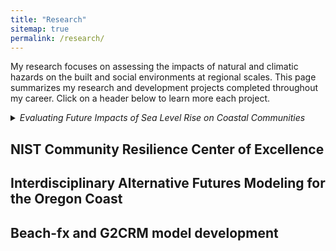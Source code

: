 ```yaml
---
title: "Research"
sitemap: true
permalink: /research/
---
```


My research focuses on assessing the impacts of natural and climatic hazards on the built and social environments at regional scales. This page summarizes my research and development projects completed throughout my career. Click on a header below to learn more each project. 


<!-- Hurricane Overland Hazards and the Built Environment
------
This work focuses on ___ 

 -->

<!-- <details>

<summary>Tips for collapsed sections</summary>

### You can add a header

You can add text within a collapsed section.

You can add an image or a code block, too.

```ruby
   puts "Hello World"
```

</details> -->


<details>
<summary> <i>Evaluating Future Impacts of Sea Level Rise on Coastal Communities </i> </summary>

## Summary

I completed this work as a part of my postdoc as a National Research Council Postdoctoral Fellow at the National Institute of Standards and Technology. The objective of this work was to develop decision-support tools 

## Nice Figure:

**Research products originating from this project**: Two manuscripts ([1](https://doi.org/10.1016/j.ijdrr.2025.105649),[2](https://doi.org/10.1016/j.ijdrr.2025.105742)), one Jupyter notebook ([1](https://zenodo.org/records/12573416)), and one geospatial agent-based model ([1](https://zenodo.org/records/15120769)). 

**Funding**: Two years of salary plus travel assistance. 

</details>



NIST Community Resilience Center of Excellence 
------

Interdisciplinary Alternative Futures Modeling for the Oregon Coast 
------

Beach-fx and G2CRM model development 
------
